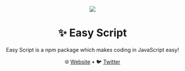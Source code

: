 <p align="center">
  <img src="https://images.easyscript.dev/banner.png">
</p>

<h1 align="center">✨️ Easy Script</h1>
<p align="center">Easy Script is a npm package which makes coding in JavaScript easy!</p>

<p align="center">🌐 <a href="https://easyscript.dev">Website</a> &bull; 🐦 <a href="https://twitter.com/easyscriptjs">Twitter</a></p>
